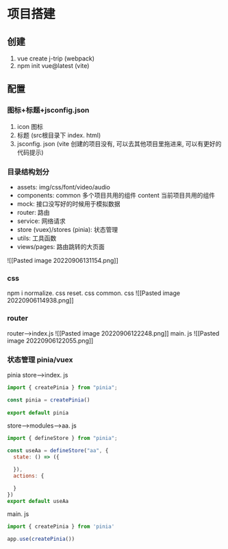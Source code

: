 # 项目搭建
## 创建
1. vue create j-trip  (webpack)
2. npm init vue@latest   (vite)

## 配置
### 图标+标题+jsconfig.json
1. icon 图标
2. 标题  (src根目录下 index. html)
3. jsconfig. json
	(vite 创建的项目没有, 可以去其他项目里拖进来, 可以有更好的代码提示)

### 目录结构划分
- assets: img/css/font/video/audio
- components:
	common  多个项目共用的组件
	content    当前项目共用的组件
- mock: 接口没写好的时候用于模拟数据
- router: 路由
- service: 网络请求
- store (vuex)/stores (pinia): 状态管理
- utils: 工具函数
- views/pages: 路由跳转的大页面

![[Pasted image 20220906131154.png]]
### css
npm i normalize. css
reset. css
common. css
![[Pasted image 20220906114938.png]]
### router
router-->index.js
![[Pasted image 20220906122248.png]]
main. js
![[Pasted image 20220906122055.png]]
### 状态管理 pinia/vuex
pinia
store-->index. js
```js
import { createPinia } from "pinia";

const pinia = createPinia()
  
export default pinia
```
store-->modules-->aa. js
```js
import { defineStore } from "pinia";

const useAa = defineStore("aa", {
  state: () => ({

  }),
  actions: {

  }
})
export default useAa
```

main. js
```js
import { createPinia } from 'pinia'

app.use(createPinia())
```


